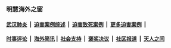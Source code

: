 
### 明慧海外之窗

####  [武汉肺炎](indexes/365.md?t=03011100) &nbsp;|&nbsp;  [迫害案例综述](indexes/328.md?t=03011100) &nbsp;|&nbsp; [迫害致死案例](indexes/277.md?t=03011100)  &nbsp;|&nbsp; [更多迫害案例](indexes/81.md?t=03011100)  &nbsp;|&nbsp; 
####  [时事评论](indexes/19.md?t=03011100) &nbsp;|&nbsp; [海外简讯](indexes/245.md?t=03011100)&nbsp;|&nbsp;  [社会支持](indexes/140.md?t=03011100) &nbsp;|&nbsp; [褒奖决议](indexes/282.md?t=03011100) &nbsp;|&nbsp; [社区报道](indexes/91.md?t=03011100)  &nbsp;|&nbsp; [天人之间](indexes/78.md?t=03011100) 

